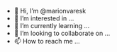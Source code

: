 - 👋 Hi, I’m @marionvaresk
- 👀 I’m interested in ...
- 🌱 I’m currently learning ...
- 💞️ I’m looking to collaborate on ...
- 📫 How to reach me ...

<!---
marionvaresk/marionvaresk is a ✨ special ✨ repository because its `README.md` (this file) appears on your GitHub profile.
You can click the Preview link to take a look at your changes.
--->
